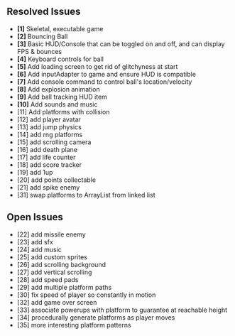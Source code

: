 ## Resolved Issues ##

- **[1]** Skeletal, executable game
- **[2]** Bouncing Ball
- **[3]** Basic HUD/Console that can be toggled on and off, and can display FPS & bounces
- **[4]** Keyboard controls for ball
- **[5]** Add loading screen to get rid of glitchyness at start
- **[6]** Add inputAdapter to game and ensure HUD is compatible
- **[7]** Add console command to control ball's location/velocity
- **[8]** Add explosion animation
- **[9]** Add ball tracking HUD item
- **[10]** Add sounds and music
 - [11] Add platforms with collision
 - [12] add player avatar
 - [13] add jump physics
 - [14] add rng platforms
 - [15] add scrolling camera
 - [16] add death plane
 - [17] add life counter
 - [18] add score tracker
 - [19] add 1up
 - [20] add points collectable
 - [21] add spike enemy
 - [31] swap platforms to ArrayList from linked list

## Open Issues ##

 - [22] add missile enemy
 - [23] add sfx
 - [24] add music
 - [25] add custom sprites
 - [26] add scrolling background
 - [27] add vertical scrolling
 - [28] add speed pads
 - [29] add multiple platform paths
 - [30] fix speed of player so constantly in motion
 - [32] add game over screen
 - [33] associate powerups with platform to guarantee at reachable height
 - [34] procedurally generate platforms as player moves
 - [35] more interesting platform patterns
